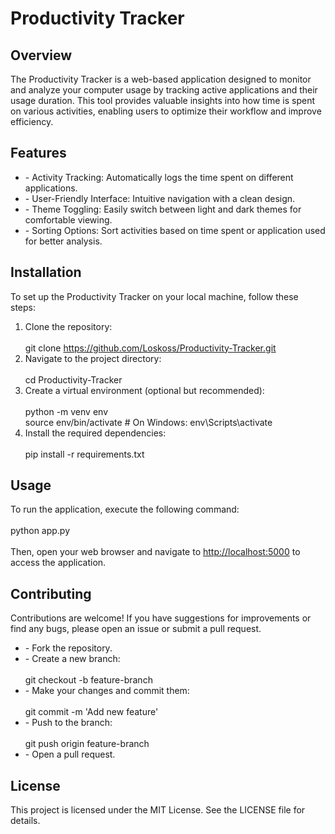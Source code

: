 # Productivity Tracker

## Overview

The Productivity Tracker is a web-based application designed to monitor and analyze your computer usage by tracking active applications and their usage duration. This tool provides valuable insights into how time is spent on various activities, enabling users to optimize their workflow and improve efficiency.

## Features

- \- Activity Tracking: Automatically logs the time spent on different applications.
- \- User-Friendly Interface: Intuitive navigation with a clean design.
- \- Theme Toggling: Easily switch between light and dark themes for comfortable viewing.
- \- Sorting Options: Sort activities based on time spent or application used for better analysis.

## Installation

To set up the Productivity Tracker on your local machine, follow these steps:

1. Clone the repository:  
    <br/>git clone <https://github.com/Loskoss/Productivity-Tracker.git>
2. Navigate to the project directory:  
    <br/>cd Productivity-Tracker
3. Create a virtual environment (optional but recommended):  
    <br/>python -m venv env  
    source env/bin/activate # On Windows: env\\Scripts\\activate
4. Install the required dependencies:  
    <br/>pip install -r requirements.txt

## Usage

To run the application, execute the following command:  
<br/>python app.py  
<br/>Then, open your web browser and navigate to <http://localhost:5000> to access the application.

## Contributing

Contributions are welcome! If you have suggestions for improvements or find any bugs, please open an issue or submit a pull request.

- \- Fork the repository.
- \- Create a new branch:  
    <br/>git checkout -b feature-branch
- \- Make your changes and commit them:  
    <br/>git commit -m 'Add new feature'
- \- Push to the branch:  
    <br/>git push origin feature-branch
- \- Open a pull request.

## License

This project is licensed under the MIT License. See the LICENSE file for details.
